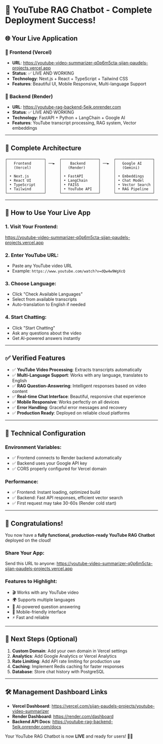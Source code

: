 # 🎉 YouTube RAG Chatbot - Complete Deployment Success!

## 🌐 **Your Live Application**

### 🔗 **Frontend (Vercel)**
- **URL**: https://youtube-video-summarizer-q0p6m5cta-sijan-paudels-projects.vercel.app
- **Status**: ✅ LIVE AND WORKING
- **Technology**: Next.js + React + TypeScript + Tailwind CSS
- **Features**: Beautiful UI, Mobile Responsive, Multi-language Support

### 🔧 **Backend (Render)**  
- **URL**: https://youtube-rag-backend-5eik.onrender.com
- **Status**: ✅ LIVE AND WORKING
- **Technology**: FastAPI + Python + LangChain + Google AI
- **Features**: YouTube transcript processing, RAG system, Vector embeddings

---

## 🚀 **Complete Architecture**

```
┌─────────────────┐      ┌─────────────────┐      ┌─────────────────┐
│   Frontend      │ ──►  │    Backend      │ ──►  │   Google AI     │
│   (Vercel)      │      │   (Render)      │      │   (Gemini)      │
│                 │      │                 │      │                 │
│ • Next.js       │      │ • FastAPI       │      │ • Embeddings    │
│ • React UI      │      │ • LangChain     │      │ • Chat Model    │
│ • TypeScript    │      │ • FAISS         │      │ • Vector Search │
│ • Tailwind      │      │ • YouTube API   │      │ • RAG Pipeline  │
└─────────────────┘      └─────────────────┘      └─────────────────┘
```

---

## 🎯 **How to Use Your Live App**

### 1. **Visit Your Frontend**: 
   https://youtube-video-summarizer-q0p6m5cta-sijan-paudels-projects.vercel.app

### 2. **Enter YouTube URL**:
   - Paste any YouTube video URL
   - Example: `https://www.youtube.com/watch?v=dQw4w9WgXcQ`

### 3. **Choose Language**:
   - Click "Check Available Languages"
   - Select from available transcripts
   - Auto-translation to English if needed

### 4. **Start Chatting**:
   - Click "Start Chatting"
   - Ask any questions about the video
   - Get AI-powered answers instantly

---

## ✅ **Verified Features**

- ✅ **YouTube Video Processing**: Extracts transcripts automatically
- ✅ **Multi-Language Support**: Works with any language, translates to English
- ✅ **RAG Question-Answering**: Intelligent responses based on video content
- ✅ **Real-time Chat Interface**: Beautiful, responsive chat experience  
- ✅ **Mobile Responsive**: Works perfectly on all devices
- ✅ **Error Handling**: Graceful error messages and recovery
- ✅ **Production Ready**: Deployed on reliable cloud platforms

---

## 🔧 **Technical Configuration**

### **Environment Variables**:
- ✅ Frontend connects to Render backend automatically
- ✅ Backend uses your Google API key
- ✅ CORS properly configured for Vercel domain

### **Performance**:
- ✅ Frontend: Instant loading, optimized build
- ✅ Backend: Fast API responses, efficient vector search
- ✅ First request may take 30-60s (Render cold start)

---

## 🎊 **Congratulations!**

You now have a **fully functional, production-ready YouTube RAG Chatbot** deployed on the cloud!

### **Share Your App**:
Send this URL to anyone: https://youtube-video-summarizer-q0p6m5cta-sijan-paudels-projects.vercel.app

### **Features to Highlight**:
- 🎬 Works with any YouTube video
- 🌍 Supports multiple languages  
- 🤖 AI-powered question answering
- 📱 Mobile-friendly interface
- ⚡ Fast and reliable

---

## 🔮 **Next Steps** (Optional)

1. **Custom Domain**: Add your own domain in Vercel settings
2. **Analytics**: Add Google Analytics or Vercel Analytics
3. **Rate Limiting**: Add API rate limiting for production use
4. **Caching**: Implement Redis caching for faster responses
5. **Database**: Store chat history with PostgreSQL

---

## 🛠 **Management Dashboard Links**

- **Vercel Dashboard**: https://vercel.com/sijan-paudels-projects/youtube-video-summarizer
- **Render Dashboard**: https://render.com/dashboard
- **Backend API Docs**: https://youtube-rag-backend-5eik.onrender.com/docs

Your YouTube RAG Chatbot is now **LIVE** and ready for users! 🚀🎉
